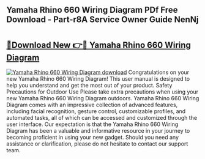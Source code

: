 ## Yamaha Rhino 660 Wiring Diagram PDf Free Download - Part-r8A Service Owner Guide NenNj

# <h2><a href="http://dfubka.blite.top/?on=Yamaha+Rhino+660+Wiring+Diagram">🔗Download New 👉🔴 Yamaha Rhino 660 Wiring Diagram</a></h2>

[![Yamaha Rhino 660 Wiring Diagram download](https://i.imgur.com/lujVjoI.png)](http://dfubka.blite.top/?on=Yamaha+Rhino+660+Wiring+Diagram)
Congratulations on your new Yamaha Rhino 660 Wiring Diagram! This user manual is designed to help you understand and get the most out of your product. Safety Precautions for Outdoor Use Please take extra precautions when using your new Yamaha Rhino 660 Wiring Diagram outdoors. Yamaha Rhino 660 Wiring Diagram comes with an impressive collection of advanced features, including facial recognition, gesture control, customizable profiles, and automated tasks, all of which can be accessed and customized through the user interface. Our expectation is that the Yamaha Rhino 660 Wiring Diagram has been a valuable and informative resource in your journey to becoming proficient in using your new gadget. Should you need any assistance or clarification, please do not hesitate to contact our support team.
